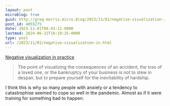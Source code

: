 ```yaml
---
layout: post
microblog: true
guid: http://greg-morris.micro.blog/2023/11/01/negative-visualization-in.html
post_id: 4055275
date: 2023-11-01T06:43:11-0000
lastmod: 2024-06-22T16:19:25-0000
type: post
url: /2023/11/01/negative-visualization-in.html
---
```

[Negative visualization in practice](https://world.hey.com/dhh/negative-visualization-in-practice-60f11cb7)

> The point of visualizing the consequences of an accident, the loss of a loved one, or the bankruptcy of your business is not to stew in despair, but to prepare yourself for the inevitability of hardship.

I think this is why so many people with anxiety or a tendency to catastrophise seemed to cope so well in the pandemic. Almost as if it were training for something bad to happen. 
